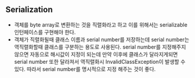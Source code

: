 ## Serialization
* 객체를 byte array로 변환하는 것을 직렬화라고 하고 이를 위해서는 serializable 인턴페이스를
구현해야 한다.
* 객체가 직렬화될때 클래스 이름과 serial number를 저장하는데 serial number는
역직렬화할때 클래스를 구분하는 용도로 사용된다. serial number를 지정해주지 않으면 자동으로
해시값이 지정이 되는데 만약 이후에 클래스가 달라지게되면 serial number 또한 달라져서
역직렬화시 InvalidClassException이 발생할 수 있다. 따라서 serial number를 명시적으로 지정
해주는 것이 좋다.